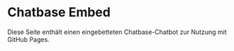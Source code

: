 # Chatbase Embed

Diese Seite enthält einen eingebetteten Chatbase-Chatbot zur Nutzung mit GitHub Pages.